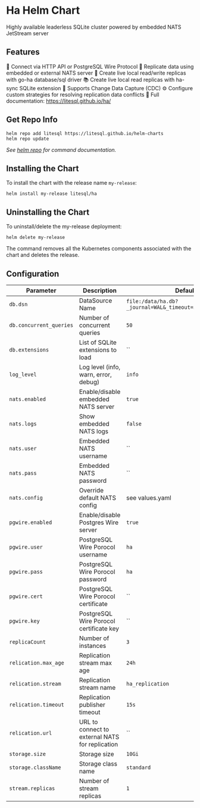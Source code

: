 # Ha Helm Chart

Highly available leaderless SQLite cluster powered by embedded NATS JetStream server

## Features

🔌 Connect via HTTP API or PostgreSQL Wire Protocol
🔁 Replicate data using embedded or external NATS server
📝 Create live local read/write replicas with go-ha database/sql driver
📚 Create live local read replicas with ha-sync SQLite extension
🔄 Supports Change Data Capture (CDC)
⚙️ Configure custom strategies for resolving replication data conflicts
📖 Full documentation: https://litesql.github.io/ha/

## Get Repo Info

```console
helm repo add litesql https://litesql.github.io/helm-charts
helm repo update
```

_See [helm repo](https://helm.sh/docs/helm/helm_repo/) for command documentation._

## Installing the Chart

To install the chart with the release name `my-release`:

```console
helm install my-release litesql/ha
```

## Uninstalling the Chart

To uninstall/delete the my-release deployment:

```console
helm delete my-release
```

The command removes all the Kubernetes components associated with the chart and deletes the release.

## Configuration

| Parameter               | Description                         | Default                      |
|-------------------------|-------------------------------------|------------------------------|
| `db.dsn`                | DataSource Name                     | `file:/data/ha.db?_journal=WAL&_timeout=5000&_sync=NORMAL` |
| `db.concurrent_queries` | Number of concurrent queries        | `50`                         |
| `db.extensions`         | List of SQLite extensions to load   | ``                           |
| `log_level`             | Log level (info, warn, error, debug)| `info`                       |  
| `nats.enabled`          | Enable/disable embedded NATS server | `true`                       |
| `nats.logs`             | Show embedded NATS logs             | `false`                      |
| `nats.user`             | Embedded NATS username              | ``                           |
| `nats.pass`             | Embedded NATS password              | ``                           |
| `nats.config`           | Override default NATS config        | see values.yaml              |
| `pgwire.enabled`        | Enable/disable Postgres Wire server | `true`                       |
| `pgwire.user`           | PostgreSQL Wire Porocol username    | `ha`                         |
| `pgwire.pass`           | PostgreSQL Wire Porocol password    | `ha`                         |
| `pgwire.cert`           | PostgreSQL Wire Porocol certificate | ``                           |
| `pgwire.key`           | PostgreSQL Wire Porocol certificate key | ``                        |
| `replicaCount`          | Number of instances                 | `3`                          |
| `relication.max_age`    | Replication stream max age          | `24h`                        |
| `relication.stream`     | Replication stream name             | `ha_replication`              |
| `relication.timeout`    | Replication publisher timeout       | `15s`                        |
| `relication.url`        | URL to connect to external NATS for replication | ``               |
| `storage.size`          | Storage size                        | `10Gi`                       |
| `storage.className`     | Storage class name                  | `standard`                   |
| `stream.replicas`       | Number of stream replicas           | `1`                          |